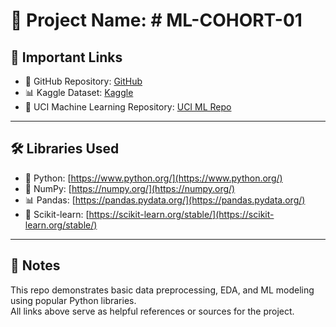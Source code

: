 # 📘 Project Name: # ML-COHORT-01

## 🔗 Important Links

- 🔧 GitHub Repository: [GitHub](https://github.com/codeWudaya/ML-COHORT-01.git)
- 📊 Kaggle Dataset: [Kaggle](https://www.kaggle.com/)
- 🧬 UCI Machine Learning Repository: [UCI ML Repo](https://archive.ics.uci.edu/ml/index.php)

---

## 🛠️ Libraries Used

- 🐍 Python: [https://www.python.org/](https://www.python.org/)
- 📘 NumPy: [https://numpy.org/](https://numpy.org/)
- 📊 Pandas: [https://pandas.pydata.org/](https://pandas.pydata.org/)
- 🤖 Scikit-learn: [https://scikit-learn.org/stable/](https://scikit-learn.org/stable/)

---

## 📌 Notes

This repo demonstrates basic data preprocessing, EDA, and ML modeling using popular Python libraries.  
All links above serve as helpful references or sources for the project.

